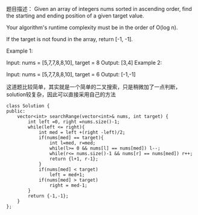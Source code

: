 题目描述：
Given an array of integers nums sorted in ascending order, find the starting and ending position of a given target value.

Your algorithm's runtime complexity must be in the order of O(log n).

If the target is not found in the array, return [-1, -1].

Example 1:

Input: nums = [5,7,7,8,8,10], target = 8
Output: [3,4]
Example 2:

Input: nums = [5,7,7,8,8,10], target = 6
Output: [-1,-1]

这道题比较简单，其实就是一个简单的二叉搜索，只是稍微加了一点判断，solution较复杂，因此可以直接采用自己的方法
```
class Solution {
public:
    vector<int> searchRange(vector<int>& nums, int target) {
        int left =0, right =nums.size()-1;
        while(left <= right){
            int med = left +(right -left)/2;
            if(nums[med] == target){
                int l=med, r=med;
                while(l>= 0 && nums[l] == nums[med]) l--;
                while(r<= nums.size()-1 && nums[r] == nums[med]) r++;
                return {l+1, r-1};
            }
            if(nums[med] < target)
                left = med+1;
            if(nums[med] > target)
                right = med-1;
        }
        return {-1,-1};
    }
};
```
